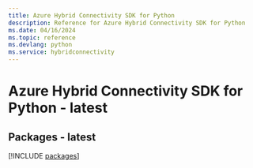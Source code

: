 ```yaml
---
title: Azure Hybrid Connectivity SDK for Python
description: Reference for Azure Hybrid Connectivity SDK for Python
ms.date: 04/16/2024
ms.topic: reference
ms.devlang: python
ms.service: hybridconnectivity
---
```

# Azure Hybrid Connectivity SDK for Python - latest
## Packages - latest
[!INCLUDE [packages](hybrid-connectivity-index.md)]
